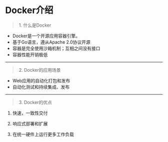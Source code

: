 #	Docker介绍

> ​	1.	什么是Docker

* Docker是一个开源应用容器引擎。
* 基于Go语言，遵从Apache 2.0协议开源
* 容器是完全使用沙箱机制；互相之间没有接口
* 容器性能开销极低

-----



> ​	2.	Docker的应用场景

* Web应用的自动化打包和发布
* 自动化测试和持续集成、发布

---



> ​	3.	Docker的优点

1. 快速，一致性交付

2. 响应式部署和扩展

3. 在统一硬件上运行更多工作负载